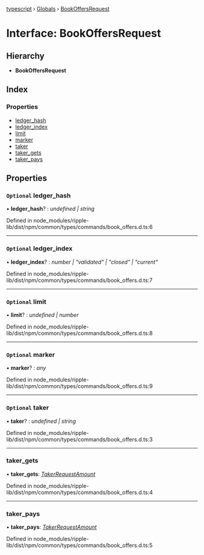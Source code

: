 [typescript](../README.md) › [Globals](../globals.md) › [BookOffersRequest](bookoffersrequest.md)

# Interface: BookOffersRequest

## Hierarchy

* **BookOffersRequest**

## Index

### Properties

* [ledger_hash](bookoffersrequest.md#optional-ledger_hash)
* [ledger_index](bookoffersrequest.md#optional-ledger_index)
* [limit](bookoffersrequest.md#optional-limit)
* [marker](bookoffersrequest.md#optional-marker)
* [taker](bookoffersrequest.md#optional-taker)
* [taker_gets](bookoffersrequest.md#taker_gets)
* [taker_pays](bookoffersrequest.md#taker_pays)

## Properties

### `Optional` ledger_hash

• **ledger_hash**? : *undefined | string*

Defined in node_modules/ripple-lib/dist/npm/common/types/commands/book_offers.d.ts:6

___

### `Optional` ledger_index

• **ledger_index**? : *number | "validated" | "closed" | "current"*

Defined in node_modules/ripple-lib/dist/npm/common/types/commands/book_offers.d.ts:7

___

### `Optional` limit

• **limit**? : *undefined | number*

Defined in node_modules/ripple-lib/dist/npm/common/types/commands/book_offers.d.ts:8

___

### `Optional` marker

• **marker**? : *any*

Defined in node_modules/ripple-lib/dist/npm/common/types/commands/book_offers.d.ts:9

___

### `Optional` taker

• **taker**? : *undefined | string*

Defined in node_modules/ripple-lib/dist/npm/common/types/commands/book_offers.d.ts:3

___

###  taker_gets

• **taker_gets**: *[TakerRequestAmount](takerrequestamount.md)*

Defined in node_modules/ripple-lib/dist/npm/common/types/commands/book_offers.d.ts:4

___

###  taker_pays

• **taker_pays**: *[TakerRequestAmount](takerrequestamount.md)*

Defined in node_modules/ripple-lib/dist/npm/common/types/commands/book_offers.d.ts:5
